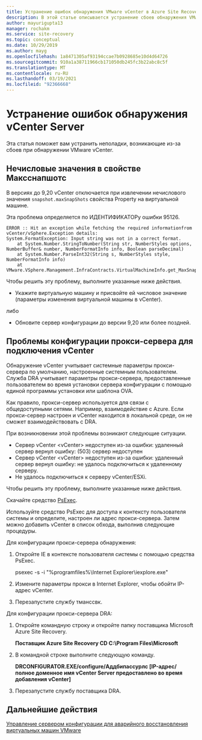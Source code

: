 ```yaml
---
title: Устранение ошибок обнаружения VMware vCenter в Azure Site Recovery
description: В этой статье описывается устранение сбоев обнаружения VMware vCenter в Azure Site Recovery.
author: mayurigupta13
manager: rochakm
ms.service: site-recovery
ms.topic: conceptual
ms.date: 10/29/2019
ms.author: mayg
ms.openlocfilehash: 1a8471305af93194ccae7b0928685e10d4d64726
ms.sourcegitcommit: 910a1a38711966cb171050db245fc3b22abc8c5f
ms.translationtype: MT
ms.contentlocale: ru-RU
ms.lasthandoff: 03/19/2021
ms.locfileid: "92366668"
---
```

# <a name="troubleshoot-vcenter-server-discovery-failures"></a>Устранение ошибок обнаружения vCenter Server

Эта статья поможет вам устранить неполадки, возникающие из-за сбоев при обнаружении VMware vCenter.

## <a name="non-numeric-values-in-the-maxsnapshots-property"></a>Нечисловые значения в свойстве Максснапшотс

В версиях до 9,20 vCenter отключается при извлечении нечислового значения  `snapshot.maxSnapShots` свойства Property на виртуальной машине.

Эта проблема определяется по ИДЕНТИФИКАТОРу ошибки 95126.

```output
ERROR :: Hit an exception while fetching the required informationfrom vCenter/vSphere.Exception details:
System.FormatException: Input string was not in a correct format.
    at System.Number.StringToNumber(String str, NumberStyles options, NumberBuffer& number, NumberFormatInfo info, Boolean parseDecimal)
    at System.Number.ParseInt32(String s, NumberStyles style, NumberFormatInfo info)
    at VMware.VSphere.Management.InfraContracts.VirtualMachineInfo.get_MaxSnapshots()
```

Чтобы решить эту проблему, выполните указанные ниже действия.

- Укажите виртуальную машину и присвойте ей числовое значение (параметры изменения виртуальной машины в vCenter).

либо

- Обновите сервер конфигурации до версии 9,20 или более поздней.

## <a name="proxy-configuration-issues-for-vcenter-connectivity"></a>Проблемы конфигурации прокси-сервера для подключения vCenter

Обнаружение vCenter учитывает системные параметры прокси-сервера по умолчанию, настроенные системным пользователем. Служба DRA учитывает параметры прокси-сервера, предоставленные пользователем во время установки сервера конфигурации с помощью единой программы установки или шаблона OVA. 

Как правило, прокси-сервер используется для связи с общедоступными сетями. Например, взаимодействие с Azure. Если прокси-сервер настроен и vCenter находится в локальной среде, он не сможет взаимодействовать с DRA.

При возникновении этой проблемы возникают следующие ситуации.

- Сервер vCenter \<vCenter> недоступен из-за ошибки: удаленный сервер вернул ошибку: (503) сервер недоступен
- Сервер vCenter \<vCenter> недоступен из-за ошибки: удаленный сервер вернул ошибку: не удалось подключиться к удаленному серверу.
- Не удалось подключиться к серверу vCenter/ESXi.

Чтобы решить эту проблему, выполните указанные ниже действия.

Скачайте средство [PsExec](/sysinternals/downloads/psexec). 

Используйте средство PsExec для доступа к контексту пользователя системы и определите, настроен ли адрес прокси-сервера. Затем можно добавить vCenter в список обхода, выполнив следующие процедуры.

Для конфигурации прокси-сервера обнаружения:

1. Откройте IE в контексте пользователя системы с помощью средства PsExec.
    
    psexec -s -i "%programfiles%\Internet Explorer\iexplore.exe"

2. Измените параметры прокси в Internet Explorer, чтобы обойти IP-адрес vCenter.
3. Перезапустите службу тманссвк.

Для конфигурации прокси-сервера DRA:

1. Откройте командную строку и откройте папку поставщика Microsoft Azure Site Recovery.
 
    **Поставщик Azure Site Recovery CD C:\Program Files\Microsoft**

3. В командной строке выполните следующую команду.
   
   **DRCONFIGURATOR.EXE/configure/Аддбипассурлс [IP-адрес/полное доменное имя vCenter Server предоставлено во время добавления vCenter]**

4. Перезапустите службу поставщика DRA.

## <a name="next-steps"></a>Дальнейшие действия

[Управление сервером конфигурации для аварийного восстановления виртуальных машин VMware](./vmware-azure-manage-configuration-server.md#refresh-configuration-server)